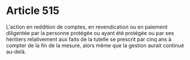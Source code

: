 # Article 515

L'action en reddition de comptes, en revendication ou en paiement diligentée par la personne protégée ou ayant été protégée ou par ses héritiers relativement aux faits de la tutelle se prescrit par cinq ans à compter de la fin de la mesure, alors même que la gestion aurait continué au-delà.